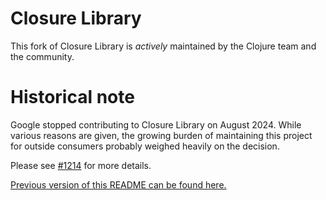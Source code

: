 
# Closure Library

This fork of Closure Library is *actively* maintained by the Clojure team and the community.

# Historical note

Google stopped contributing to Closure Library on August 2024. While various reasons are
given, the growing burden of maintaining this project for outside consumers probably weighed
heavily on the decision.

Please see [#1214](https://github.com/google/closure-library/issues/1214) for
more details.

[Previous version of this README can be found here.](https://github.com/google/closure-library/blob/a99c1558bb4cdd342fb36bbf3b9296d61b852c33/README.md)
